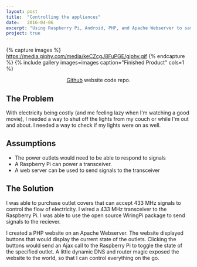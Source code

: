 ```yaml
---
layout: post
title:  "Controlling the appliances"
date:   2016-04-06
excerpt: "Using Raspberry Pi, Android, PHP, and Apache Webserver to save electricity."
project: true
---
```



{% capture images %}
	https://media.giphy.com/media/keCZcgJ8FuPGE/giphy.gif
{% endcapture %}
{% include gallery images=images caption="Finished Product" cols=1 %}

<center><a href="https://github.com/BrianAllenGit/HandsFreeLightsOff">Github</a> website code repo.</center>
   
## The Problem
With electricity being costly (and me feeling lazy when I'm watching a good movie), I needed a way to shut off the lights from my couch or while I'm out and about. I needed a way to check if my lights were on as well.

## Assumptions
* The power outlets would need to be able to respond to signals
* A Raspberry Pi can power a transceiver.
* A web server can be used to send signals to the transceiver 


## The Solution
I was able to purchase outlet covers that can accept 433 MHz signals to control the flow of electricity. I wired a 433 MHz transceiver to the Raspberry Pi. I was able to use the open source WiringPi package to send signals to the reciever. 

I created a PHP website on an Apache Webserver. The website displayed buttons that would display the current state of the outlets. Clicking the buttons would send an Ajax call to the Raspberry Pi to toggle the state of the specified outlet. A little dynamic DNS and router magic exposed the website to the world, so that I can control everything on the go.